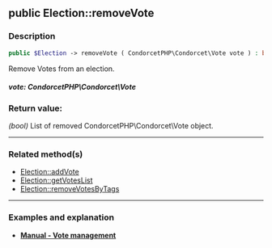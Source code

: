 ## public Election::removeVote

### Description    

```php
public $Election -> removeVote ( CondorcetPHP\Condorcet\Vote vote ) : bool
```

Remove Votes from an election.
    

##### **vote:** *CondorcetPHP\Condorcet\Vote*   
    


### Return value:   

*(bool)* List of removed CondorcetPHP\Condorcet\Vote object.


---------------------------------------

### Related method(s)      

* [Election::addVote](../Election%20Class/public%20Election--addVote.md)    
* [Election::getVotesList](../Election%20Class/public%20Election--getVotesList.md)    
* [Election::removeVotesByTags](../Election%20Class/public%20Election--removeVotesByTags.md)    

---------------------------------------

### Examples and explanation

* **[Manual - Vote management](https://github.com/julien-boudry/Condorcet/wiki/II-%23-B.-Vote-management-%23-2.-Manage-Vote)**    
